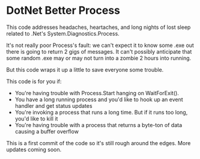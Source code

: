 DotNet Better Process
=====================

This code addresses headaches, heartaches, and long nights of lost sleep related to .Net's 
System.Diagnostics.Process. 

It's not really poor Process's fault: we can't expect it to know
some .exe out there is going to return 2 gigs of messages. It can't possibly anticipate that
some random .exe may or may not turn into a zombie 2 hours into running. 

But this code wraps it up a little to save everyone some trouble.

This code is for you if:

* You're having trouble with Process.Start hanging on WaitForExit().
* You have a long running process and you'd like to hook up an event handler and get status updates
* You're invoking a process that runs a long time. But if it runs too long, you'd like to kill it
* You're having trouble with a process that returns a byte-ton of data causing a buffer overflow

This is a first commit of the code so it's still rough around the edges. More updates coming soon.


